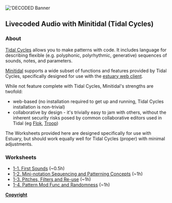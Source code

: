 !['DECODED Banner]("/assets/images/antonio_3_banner.png")

## Livecoded Audio with Minitidal (Tidal Cycles)

### About

[Tidal Cycles](https://tidalcycles.org/) allows you to make patterns with code. It includes language for describing flexible (e.g. polyphonic, polyrhythmic, generative) sequences of sounds, notes, and parameters.

[Minitidal](https://github.com/dktr0/estuary) supports a wide subset of functions and features provided by Tidal Cycles, specifically designed for use with the [estuary web client](https://estuary.mcmaster.ca).

While not feature complete with Tidal Cycles, Minitidal's strengths are twofold:

  - web-based (no installation required to get up and running, Tidal Cycles installation is non-trivial)
  - collaborative by design - it's trivially easy to jam with others, without the inherent security risks posed by common collaborative editors used in Tidal (eg [Flok](https://github.com/munshkr/flok), [Troop](https://github.com/Qirky/Troop))

The Worksheets provided here are designed specifically for use with Estuary, but should work equally well for Tidal Cycles (proper) with minimal adjustments.

### Worksheets

 - [1-1. First Sounds](/minitidal/1-1.md) (~0.5h)
 - [1-2. Mini-notation Sequencing and Patterning Concepts](/minitidal/1-2.md) (~1h)
 - [1-3. Pitches, Filters and Re-use](/minitidal/1-3.md) (~1h)
 - [1-4. Pattern Mod Func and Randomness](/minitidal/1-4.md) (~1h)

**[Copyright](/COPYRIGHT.md)**
